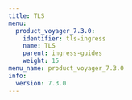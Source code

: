 ```yaml
---
title: TLS
menu:
  product_voyager_7.3.0:
    identifier: tls-ingress
    name: TLS
    parent: ingress-guides
    weight: 15
menu_name: product_voyager_7.3.0
info:
  version: 7.3.0
---
```


